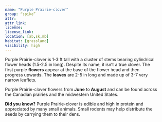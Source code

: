 ```yaml
--- 
name: "Purple Prairie-clover"
group: “spike”
attr: 
attr_link: 
license: 
license_link: 
location: [ab,sk,mb]
habitat: [grassland]
visibility: high 
---
```

Purple Prairie-clover is 1-3 ft tall with a cluster of stems bearing cylindrical flower heads (1.5-2.5 in long). Despite its name, it isn’t a true clover. The first purple **flowers** appear at the base of the flower head and then progress upwards. The **leaves** are 2-5 in long and made up of 3-7 very narrow leaflets. 

Purple Prairie-clover flowers from **June** to **August** and can be found across the Canadian prairies and the midwestern United States.

**Did you know?** Purple Prairie-clover is edible and high in protein and appreciated by many small animals. Small rodents may help distribute the seeds by carrying them to their dens.
